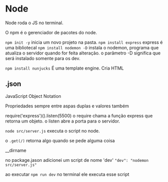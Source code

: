 # Node

Node roda o JS no terminal.

O npm é o gerenciador de pacotes do node.

`npm ínit -y` inicia um novo projeto na pasta.
`npm install express` express é uma bibliotecal
`npm install nodemon -D` instala o nodemon, programa que atualiza o servidor quando for feita alteração. o parâmetro -D significa que será instalado somente para os dev.

`npm install nunjucks` É uma template engine. Cria HTML

## .json

JavaScript Object Notation

Propriedades sempre entre aspas duplas e valores também



require('express')().listen(5500) o require chama a função express que retorna um objeto. o listen abre a porta para o servidor.


`node src/server.js` executa o script no node.

o `.get(/)` retorna algo quando se pede alguma coisa

__dirname

no package.jason adicionei um script de nome 'dev' `"dev": "nodemon src/server.js"`

ao executar `npm run dev` no terminal ele executa esse script